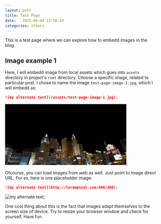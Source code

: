 ```yaml
---
layout: post
title: Test Page
date:   2015-06-04 13:50:39
categories: others
---
```


This is a test  page where we can explore how to embedd images in the blog. 

## Image example 1

Here, I will embedd image from local assets which goes into `assets` directory in project's `root` directory. Choose a specific image, related to particular post. I chose to name the image `test-page-image-1.jpg`, which I will embedd as:

```markdown
![my alternate text](/assets/test-page-image-1.jpg);
``` 

![my alternate text](/assets/test-page-image-1.jpg);

Ofcourse, you can load images from web as well. Just point to image direct URL. For ex, here is one placeholder image:

```markdown
![my alternate text](http://lorempixel.com/400/200);
``` 

![my alternate text](http://lorempixel.com/400/200);

One cool thing about this is the fact that images adapt themselves to the screen size of device. Try to resize your browser window and check for yourself, Have fun.